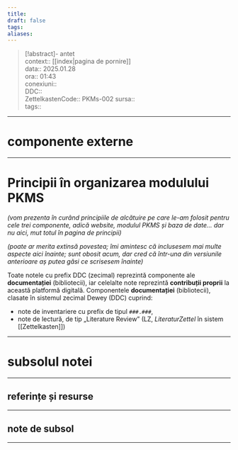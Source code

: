 ```yaml
---
title: 
draft: false
tags: 
aliases:
---
```

> [!abstract]- antet  
> context::  [[index|pagina de pornire]]  
> data:: 2025.01.28  
> ora:: 01:43  
> conexiuni::  
> DDC::  
> ZettelkastenCode::  PKMs-002
> sursa::  
> tags::  


---
# componente externe


---

# Principii în organizarea modulului PKMS  

*(vom prezenta în curând principiile de alcătuire pe care le-am folosit pentru cele trei componente, adică website, modulul PKMS și baza de date...
dar nu aici, mut totul în pagina de principii)*

*(poate ar merita extinsă povestea; îmi amintesc că inclusesem mai multe aspecte aici înainte; sunt obosit acum, dar cred că într-una din versiunile anterioare aș putea găsi ce scrisesem înainte)*

Toate notele cu prefix DDC (zecimal) reprezintă componente ale **documentației** (bibliotecii), iar celelalte note reprezintă **contribuții proprii** la această platformă digitală. Componentele **documentației** (bibliotecii), clasate în sistemul zecimal Dewey (DDC) cuprind:
- note de inventariere cu prefix de tipul `###.###`,
- note de lectură, de tip „Literature Review” (LZ, *LiteraturZettel* în sistem [[Zettelkasten]])

  

---
# subsolul notei
---
## referințe și resurse


---
## note de subsol
---


